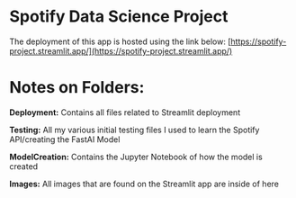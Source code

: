 # Spotify Data Science Project

The deployment of this app is hosted using the link below:
[https://spotify-project.streamlit.app/](https://spotify-project.streamlit.app/)

# Notes on Folders:

**Deployment:** Contains all files related to Streamlit deployment

**Testing:** All my various initial testing files I used to learn the Spotify API/creating the FastAI Model

**ModelCreation:** Contains the Jupyter Notebook of how the model is created

**Images:** All images that are found on the Streamlit app are inside of here
